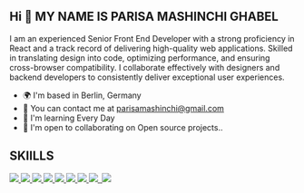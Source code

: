 ## Hi 👋 MY NAME IS PARISA MASHINCHI GHABEL

I am an experienced Senior Front End Developer with a strong proficiency in React and a track record of delivering high-quality web applications. Skilled in translating design into code, optimizing performance, and ensuring cross-browser compatibility. I collaborate effectively with designers and backend developers to consistently deliver exceptional user experiences.


- 🌍 I'm based in Berlin, Germany
- 💌 You can contact me at parisamashinchi@gmail.com
- 💼 I'm learning Every Day
- 🤝 I'm open to collaborating on Open source projects..

 ## SKIILLS

<p align="left">
  <a href="https://developer.mozilla.org/en-US/docs/Web/JavaScript" >
    <img src="https://skillicons.dev/icons?i=js" />
  </a>
  <a href="https://www.typescriptlang.org" >
    <img src="https://skillicons.dev/icons?i=ts" />
  </a>
  <a href="https://developer.mozilla.org/en-US/docs/Glossary/HTML5" >
    <img src="https://skillicons.dev/icons?i=html" />
  </a>
 
  <a href="https://reactjs.org" >
    <img src="https://skillicons.dev/icons?i=react" />
  </a>
 <a href="https://www.w3.org/TR/CSS/#css" >
    <img src="https://skillicons.dev/icons?i=css" />
  </a>
 <a href="https://getbootstrap.com/" >
    <img src="https://skillicons.dev/icons?i=bootstrap" />
  </a>
 
  <a href="https://mui.com/material-ui/" >
    <img src="https://skillicons.dev/icons?i=materialui" />
  </a>

 <a href="https://redux.js.org/" >
  <img src="https://skillicons.dev/icons?i=redux" >
 </a>
 <a href="https://nodejs.org/en/" >
  <img rc="https://skillicons.dev/icons?i=nodejs">
 </a>
 <a href="https://www.mongodb.com/" >
  <img src="https://skillicons.dev/icons?i=mongodb" >
 </a>
</p>
